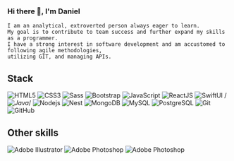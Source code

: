 ### Hi there 👋, I'm Daniel
```
I am an analytical, extroverted person always eager to learn.
My goal is to contribute to team success and further expand my skills as a programmer.
I have a strong interest in software development and am accustomed to following agile methodologies,
utilizing GIT, and managing APIs.
```

## Stack

![HTML5](https://img.shields.io/badge/-HTML5-%23E44D27?style=flat-square&logo=html5&logoColor=ffffff)
![CSS3](https://img.shields.io/badge/-CSS3-%231572B6?style=flat-square&logo=css3)
![Sass](https://img.shields.io/badge/-Sass-%23CC6699?style=flat-square&logo=sass&logoColor=ffffff)
![Bootstrap](https://img.shields.io/badge/-Bootstrap-563D7C?style=flat-square&logo=Bootstrap&color=FFFFFF)
![JavaScript](https://img.shields.io/badge/-JavaScript-%23F7DF1C?style=flat-square&logo=javascript&logoColor=9b9b9b&labelColor=%23F7DF1C&color=%23FFCE5A)
![ReactJS](https://img.shields.io/badge/-ReactJS-%23282C34?style=flat-square&logo=react)
![SwiftUI](https://img.shields.io/badge/-Swift-51D1F6?style=flat-square&logo=Swift&logoColor=%23ffffff)
/*![Java](https://img.shields.io/badge/-Java-51D1F6?style=flat-square&logo=Java&logoColor=%23ffffff)*/
![Nodejs](https://img.shields.io/badge/-Nodejs-339933?style=flat-square&logo=Node.js&logoColor=ffffff)
![Nest](https://img.shields.io/badge/-Nest-000000?style=flat-square&logo=NestJS&logoColor=E0234E)
![MongoDB](https://img.shields.io/badge/-Mongodb-563D7C?style=flat-square&logo=Mongodb)
![MySQL](https://img.shields.io/badge/-MySQL-4479A1?style=flat-square&logo=MySQL&logoColor=FFFFFF)
![PostgreSQL](https://img.shields.io/badge/-PostgreSQL-4169E1?style=flat-square&logo=PostgreSQL&logoColor=FFFFFF)
![Git](https://img.shields.io/badge/-Git-%23F05032?style=flat-square&logo=git&logoColor=%23ffffff)
![GitHub](https://img.shields.io/badge/-GitHub-181717?style=flat-square&logo=github)

## Other skills

![Adobe Illustrator](https://img.shields.io/badge/-Illustrator-FF9A00?style=flat-square&logo=adobeillustrator&logoColor=FFFFFF)
![Adobe Photoshop](https://img.shields.io/badge/-Photoshop-31A8FF?style=flat-square&logo=adobephotoshop&logoColor=FFFFFF)
![Adobe Photoshop](https://img.shields.io/badge/-InDesign-FF3366?style=flat-square&logo=adobeindesign&logoColor=FFFFFF)
<!--
**Danielbzg/Danielbzg** is a ✨ _special_ ✨ repository because its `README.md` (this file) appears on your GitHub profile.

Here are some ideas to get you started:

- 🔭 I’m currently working on ...
- 🌱 I’m currently learning ...
- 👯 I’m looking to collaborate on ...
- 🤔 I’m looking for help with ...
- 💬 Ask me about ...
- 📫 How to reach me: ...
- 😄 Pronouns: ...
- ⚡ Fun fact: ...
-->
